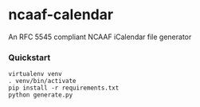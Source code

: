 # ncaaf-calendar
An RFC 5545 compliant NCAAF iCalendar file generator 

### Quickstart
    virtualenv venv
    . venv/bin/activate
    pip install -r requirements.txt
    python generate.py
